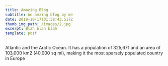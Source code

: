 ```yaml
---
title: Amazing Blog
subtitle: An amzing blog by me
date: 2019-10-17T01:38:43.517Z
thumb_img_path: /images/2.jpg
excerpt: Blah blah blah
template: post
---
```

Atlantic and the Arctic Ocean. It has a population of 325,671 and an area of 103,000 km2 (40,000 sq mi), making it the most sparsely populated country in Europe
